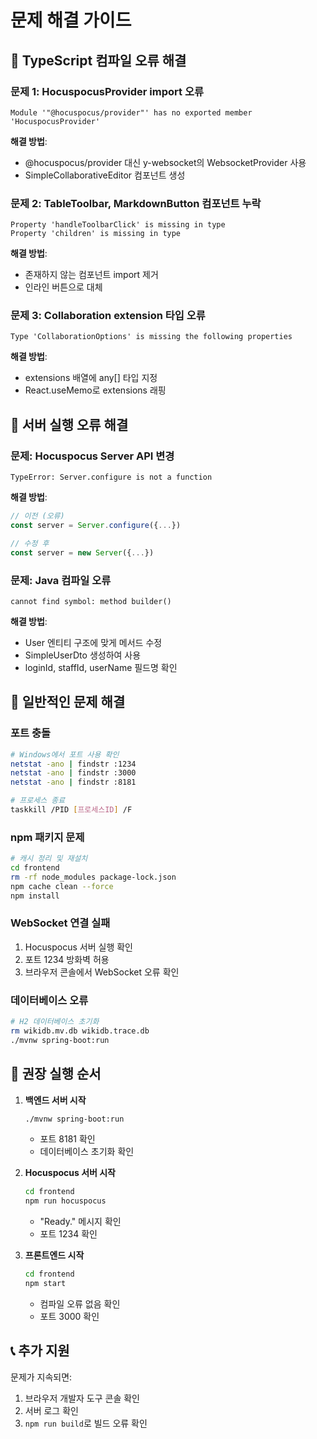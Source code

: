 # 문제 해결 가이드

## 🐛 TypeScript 컴파일 오류 해결

### 문제 1: HocuspocusProvider import 오류
```
Module '"@hocuspocus/provider"' has no exported member 'HocuspocusProvider'
```

**해결 방법**: 
- @hocuspocus/provider 대신 y-websocket의 WebsocketProvider 사용
- SimpleCollaborativeEditor 컴포넌트 생성

### 문제 2: TableToolbar, MarkdownButton 컴포넌트 누락
```
Property 'handleToolbarClick' is missing in type
Property 'children' is missing in type
```

**해결 방법**:
- 존재하지 않는 컴포넌트 import 제거
- 인라인 버튼으로 대체

### 문제 3: Collaboration extension 타입 오류
```
Type 'CollaborationOptions' is missing the following properties
```

**해결 방법**:
- extensions 배열에 any[] 타입 지정
- React.useMemo로 extensions 래핑

## 🔧 서버 실행 오류 해결

### 문제: Hocuspocus Server API 변경
```
TypeError: Server.configure is not a function
```

**해결 방법**:
```javascript
// 이전 (오류)
const server = Server.configure({...})

// 수정 후
const server = new Server({...})
```

### 문제: Java 컴파일 오류
```
cannot find symbol: method builder()
```

**해결 방법**:
- User 엔티티 구조에 맞게 메서드 수정
- SimpleUserDto 생성하여 사용
- loginId, staffId, userName 필드명 확인

## 📝 일반적인 문제 해결

### 포트 충돌
```bash
# Windows에서 포트 사용 확인
netstat -ano | findstr :1234
netstat -ano | findstr :3000
netstat -ano | findstr :8181

# 프로세스 종료
taskkill /PID [프로세스ID] /F
```

### npm 패키지 문제
```bash
# 캐시 정리 및 재설치
cd frontend
rm -rf node_modules package-lock.json
npm cache clean --force
npm install
```

### WebSocket 연결 실패
1. Hocuspocus 서버 실행 확인
2. 포트 1234 방화벽 허용
3. 브라우저 콘솔에서 WebSocket 오류 확인

### 데이터베이스 오류
```bash
# H2 데이터베이스 초기화
rm wikidb.mv.db wikidb.trace.db
./mvnw spring-boot:run
```

## 🚀 권장 실행 순서

1. **백엔드 서버 시작**
   ```bash
   ./mvnw spring-boot:run
   ```
   - 포트 8181 확인
   - 데이터베이스 초기화 확인

2. **Hocuspocus 서버 시작**
   ```bash
   cd frontend
   npm run hocuspocus
   ```
   - "Ready." 메시지 확인
   - 포트 1234 확인

3. **프론트엔드 시작**
   ```bash
   cd frontend
   npm start
   ```
   - 컴파일 오류 없음 확인
   - 포트 3000 확인

## 📞 추가 지원

문제가 지속되면:
1. 브라우저 개발자 도구 콘솔 확인
2. 서버 로그 확인
3. `npm run build`로 빌드 오류 확인